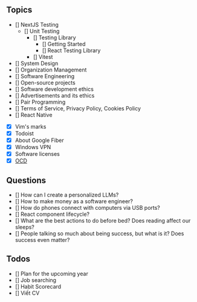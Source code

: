 ## Topics

- [] NextJS Testing
    - [] Unit Testing
        - [] Testing Library
            - [] Getting Started
            - [] React Testing Library
        - [] Vitest
- [] System Design
- [] Organization Management
- [] Software Engineering
- [] Open-source projects
- [] Software development ethics
- [] Advertisements and its ethics
- [] Pair Programming
- [] Terms of Service, Privacy Policy, Cookies Policy
- [] React Native
- [x] Vim's marks
- [x] Todoist
- [x] About Google Fiber
- [x] Windows VPN
- [x] Software licenses
- [x] [OCD](https://www.msdmanuals.com/home/mental-health-disorders/obsessive-compulsive-and-related-disorders/obsessive-compulsive-disorder-ocd?query=obsessive-compulsive%20disorder%20(ocd)#Symptoms_v11723132)

## Questions

- [] How can I create a personalized LLMs?
- [] How to make money as a software engineer?
- [] How do phones connect with computers via USB ports?
- [] React component lifecycle?
- [] What are the best actions to do before bed? Does reading affect our sleeps?
- [] People talking so much about being success, but what is it? Does success even matter?

## Todos

- [] Plan for the upcoming year
- [] Job searching
- [] Habit Scorecard
- [] Viết CV